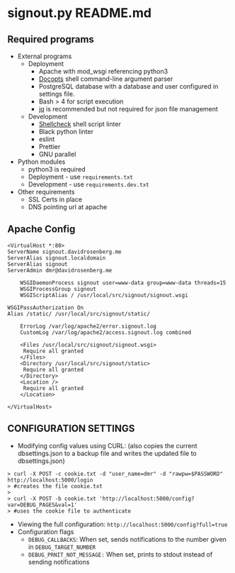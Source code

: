 # signout.py README.md

## Required programs

- External programs
  - Deployment
    - Apache with mod_wsgi referencing python3
    - [Docopts](https://github.com/docopt/docopts) shell command-line argument parser
    - PostgreSQL database with a database and user configured in settings file.
    - Bash > 4 for script execution
    - [jq](https://stedolan.github.io/jq/) is recommended but not required for json file management
  - Development
    - [Shellcheck](http://www.shellcheck.net) shell script linter
    - Black python linter
    - eslint
    - Prettier
    - GNU parallel
- Python modules
  - python3 is required
  - Deployment - use `requirements.txt`
  - Development - use `requirements.dev.txt`
- Other requirements
  - SSL Certs in place
  - DNS pointing url at apache

## Apache Config

```
<VirtualHost *:80>
ServerName signout.davidrosenberg.me
ServerAlias signout.localdomain
ServerAlias signout
ServerAdmin dmr@davidrosenberg.me

    WSGIDaemonProcess signout user=www-data group=www-data threads=15
    WSGIProcessGroup signout
    WSGIScriptAlias / /usr/local/src/signout/signout.wsgi

WSGIPassAuthorization On
Alias /static/ /usr/local/src/signout/static/

    ErrorLog /var/log/apache2/error.signout.log
    CustomLog /var/log/apache2/access.signout.log combined

    <Files /usr/local/src/signout/signout.wsgi>
     Require all granted
    </Files>
    <Directory /usr/local/src/signout/static>
     Require all granted
    </Directory>
    <Location />
     Require all granted
    </Location>

</VirtualHost>
```

## CONFIGURATION SETTINGS

- Modifying config values using CURL: (also copies the current dbsettings.json to a backup file and writes the updated file to dbsettings.json)

```
> curl -X POST -c cookie.txt -d "user_name=dmr" -d "rawpw=$PASSWORD" http://localhost:5000/login
> #creates the file cookie.txt
>
> curl -X POST -b cookie.txt 'http://localhost:5000/config?var=DEBUG_PAGES&val=1'
> #uses the cookie file to authenticate
```

- Viewing the full configuration: `http://localhost:5000/config?full=true`
- Configuration flags
  - `DEBUG_CALLBACKS`: When set, sends notifications to the number given in `DEBUG_TARGET_NUMBER`
  - `DEBUG_PRNIT_NOT_MESSAGE:` When set, prints to stdout instead of sending notifications


